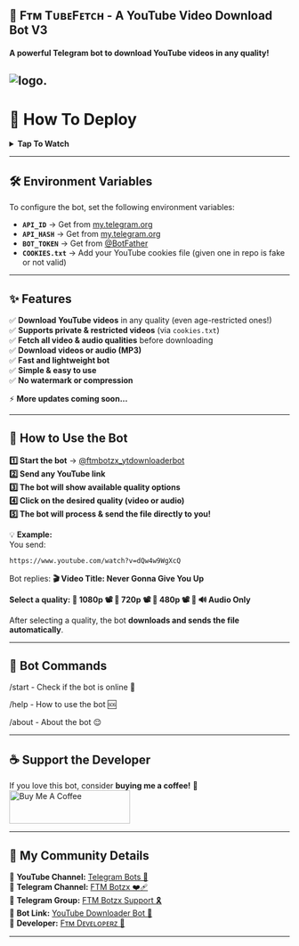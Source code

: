 
## 🔴 Fᴛᴍ TᴜʙᴇFᴇᴛᴄʜ - A YouTube Video Download Bot V3  
#### A powerful Telegram bot to download YouTube videos in any quality!  

 ![logo](https://raw.githubusercontent.com/ftmdeveloperz/ftmtubefetch/main/logo.jpg).
---

# 🚀 How To Deploy
<b><details><summary>Tap To Watch</summary>

### 📌 Render Deployment
<a href="https://youtu.be/A4l6LPi-lM?feature=shared"><img alt="Deploy on Render" src="https://img.shields.io/badge/-YouTube-red?style=for-the-badge&logo=youtube&logoColor=white"/></a>

### 📌 Heroku Deployment
<a href="https://youtu.be/ms_ApEgbSA?feature=shared"><img alt="Deploy on Heroku" src="https://img.shields.io/badge/-YouTube-red?style=for-the-badge&logo=youtube&logoColor=white"/></a>

</b>
</details>

---

## 🛠 Environment Variables
To configure the bot, set the following environment variables:  

- **`API_ID`** → Get from [my.telegram.org](https://my.telegram.org/)  
- **`API_HASH`** → Get from [my.telegram.org](https://my.telegram.org/)  
- **`BOT_TOKEN`** → Get from [@BotFather](https://t.me/BotFather)  
- **`COOKIES.txt`** → Add your YouTube cookies file (given one in repo is fake or not valid) 

---

## ✨ Features
✅ **Download YouTube videos** in any quality (even age-restricted ones!)  
✅ **Supports private & restricted videos** (via `cookies.txt`)  
✅ **Fetch all video & audio qualities** before downloading  
✅ **Download videos or audio (MP3)**  
✅ **Fast and lightweight bot**  
✅ **Simple & easy to use**  
✅ **No watermark or compression**  

⚡ **More updates coming soon...**

---

## 🤖 How to Use the Bot
**1️⃣ Start the bot** → [@ftmbotzx_ytdownloaderbot](https://t.me/ftmbotzx_ytdownloaderbot)  
**2️⃣ Send any YouTube link**  
**3️⃣ The bot will show available quality options**  
**4️⃣ Click on the desired quality (video or audio)**  
**5️⃣ The bot will process & send the file directly to you!**  

💡 **Example:**  
You send:
```bash
https://www.youtube.com/watch?v=dQw4w9WgXcQ
```
Bot replies:
**🎬 Video Title: Never Gonna Give You Up**

**Select a quality: 🔹 1080p 📽️ 🔹 720p 📽️ 🔹 480p 📽️ 🔹 🔊 Audio Only**

After selecting a quality, the bot **downloads and sends the file automatically**.  

---

## 🤖 Bot Commands

/start - Check if the bot is online 🔔 

/help - How to use the bot 🆘 

/about - About the bot 😌

---

## ☕ Support the Developer
If you love this bot, consider **buying me a coffee!** 🥹  
<a href="https://www.buymeacoffee.com/ftmdeveloperz" target="_blank"><img src="https://cdn.buymeacoffee.com/buttons/v2/arial-yellow.png" alt="Buy Me A Coffee" style="height: 60px !important;width: 217px !important;"></a>

---

## 📢 My Community Details
🔹 **YouTube Channel:** [Telegram Bots 🤖](https://youtube.com/@ftmbotzx?feature=shared)  
🔹 **Telegram Channel:** [FTM Botzx ❤️‍🩹](https://t.me/ftmbotzx)  
🔹 **Telegram Group:** [FTM Botzx Support 🎗️](https://t.me/ftmbotzx_SUPPORT)  
🔹 **Bot Link:** [YouTube Downloader Bot 🤖](https://t.me/ftmbotzx_ytdownloaderbot)  
🔹 **Developer:** [Fᴛᴍ Dᴇᴠᴇʟᴏᴘᴇʀᴢ 👑](https://t.me/ftmdeveloperz)  

---

